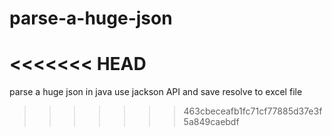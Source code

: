 # parse-a-huge-json
<<<<<<< HEAD
=======
parse a huge json in java use jackson API and save resolve to excel file
>>>>>>> 463cbeceafb1fc71cf77885d37e3f5a849caebdf
